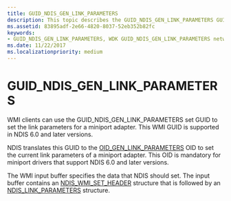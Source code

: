 ```yaml
---
title: GUID_NDIS_GEN_LINK_PARAMETERS
description: This topic describes the GUID_NDIS_GEN_LINK_PARAMETERS GUID for the NDIS WMI interface.
ms.assetid: 83895adf-2e66-4820-8037-52eb352b82fc
keywords:
- GUID_NDIS_GEN_LINK_PARAMETERS, WDK GUID_NDIS_GEN_LINK_PARAMETERS network drivers
ms.date: 11/22/2017
ms.localizationpriority: medium
---
```


# GUID_NDIS_GEN_LINK_PARAMETERS

WMI clients can use the GUID_NDIS_GEN_LINK_PARAMETERS set GUID to set the link parameters for a miniport adapter. This WMI GUID is supported in NDIS 6.0 and later versions.

NDIS translates this GUID to the [OID_GEN_LINK_PARAMETERS](oid-gen-link-parameters.md) OID to set the current link parameters of a miniport adapter. This OID is mandatory for miniport drivers that support NDIS 6.0 and later versions.

The WMI input buffer specifies the data that NDIS should set. The input buffer contains an [NDIS_WMI_SET_HEADER](https://docs.microsoft.com/windows-hardware/drivers/ddi/ntddndis/ns-ntddndis-_ndis_wmi_set_header) structure that is followed by an [NDIS_LINK_PARAMETERS](https://docs.microsoft.com/windows-hardware/drivers/network/oid-gen-link-parameters) structure.

